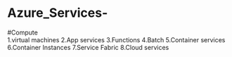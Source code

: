 # Azure_Services-
#Compute     
1.virtual machines 2.App services 3.Functions 4.Batch 5.Container services 6.Container Instances 7.Service Fabric 
                       8.Cloud services 
